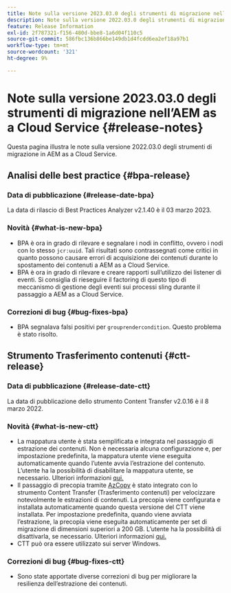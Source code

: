 ```yaml
---
title: Note sulla versione 2023.03.0 degli strumenti di migrazione nell’AEM as a Cloud Service
description: Note sulla versione 2022.03.0 degli strumenti di migrazione nell’AEM as a Cloud Service
feature: Release Information
exl-id: 2f787321-f156-480d-bbe8-1a6d04f110c5
source-git-commit: 586fbc136b866be149db1d4fcdd6ea2ef18a97b1
workflow-type: tm+mt
source-wordcount: '321'
ht-degree: 9%

---
```


# Note sulla versione 2023.03.0 degli strumenti di migrazione nell’AEM as a Cloud Service {#release-notes}

Questa pagina illustra le note sulla versione 2022.03.0 degli strumenti di migrazione in AEM as a Cloud Service.

## Analisi delle best practice {#bpa-release}

### Data di pubblicazione {#release-date-bpa}

La data di rilascio di Best Practices Analyzer v2.1.40 è il 03 marzo 2023.

### Novità {#what-is-new-bpa}

* BPA è ora in grado di rilevare e segnalare i nodi in conflitto, ovvero i nodi con lo stesso `jcr:uuid`. Tali risultati sono contrassegnati come critici in quanto possono causare errori di acquisizione dei contenuti durante lo spostamento dei contenuti a AEM as a Cloud Service.
* BPA è ora in grado di rilevare e creare rapporti sull’utilizzo dei listener di eventi. Si consiglia di rieseguire il factoring di questo tipo di meccanismo di gestione degli eventi sui processi sling durante il passaggio a AEM as a Cloud Service.

### Correzioni di bug {#bug-fixes-bpa}

* BPA segnalava falsi positivi per `grouprendercondition`. Questo problema è stato risolto.

## Strumento Trasferimento contenuti {#ctt-release}

### Data di pubblicazione {#release-date-ctt}

La data di pubblicazione dello strumento Content Transfer v2.0.16 è il 8 marzo 2022.

### Novità {#what-is-new-ctt}

* La mappatura utente è stata semplificata e integrata nel passaggio di estrazione dei contenuti. Non è necessaria alcuna configurazione e, per impostazione predefinita, la mappatura utente viene eseguita automaticamente quando l’utente avvia l’estrazione del contenuto. L’utente ha la possibilità di disabilitare la mappatura utente, se necessario. Ulteriori informazioni [qui.](https://experienceleague.adobe.com/docs/experience-manager-cloud-service/content/migration-journey/cloud-migration/content-transfer-tool/user-mapping-and-migration.html?lang=en#user-mapping-detail)
* Il passaggio di precopia tramite [AzCopy](https://learn.microsoft.com/en-us/azure/storage/common/storage-use-azcopy-v10) è stato integrato con lo strumento Content Transfer (Trasferimento contenuti) per velocizzare notevolmente le estrazioni di contenuti. La precopia viene configurata e installata automaticamente quando questa versione del CTT viene installata. Per impostazione predefinita, quando viene avviata l’estrazione, la precopia viene eseguita automaticamente per set di migrazione di dimensioni superiori a 200 GB. L’utente ha la possibilità di disattivarla, se necessario. Ulteriori informazioni [qui.](https://experienceleague.adobe.com/docs/experience-manager-cloud-service/content/migration-journey/cloud-migration/content-transfer-tool/handling-large-content-repositories.html?lang=en)
* CTT può ora essere utilizzato sui server Windows.

### Correzioni di bug {#bug-fixes-ctt}

* Sono state apportate diverse correzioni di bug per migliorare la resilienza dell’estrazione dei contenuti.
